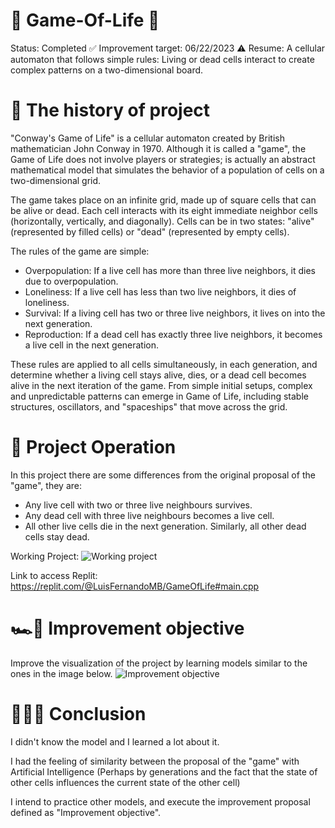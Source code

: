 # 👾 Game-Of-Life 🧬
Status: Completed ✅
Improvement target: 06/22/2023 ⚠️
Resume: A cellular automaton that follows simple rules: Living or dead cells interact to create complex patterns on a two-dimensional board.

# 📖 The history of project
"Conway's Game of Life" is a cellular automaton created by British mathematician John Conway in 1970. Although it is called a "game", the Game of Life does not involve players or strategies; is actually an abstract mathematical model that simulates the behavior of a population of cells on a two-dimensional grid.

The game takes place on an infinite grid, made up of square cells that can be alive or dead. Each cell interacts with its eight immediate neighbor cells (horizontally, vertically, and diagonally). Cells can be in two states: "alive" (represented by filled cells) or "dead" (represented by empty cells).

The rules of the game are simple:
- Overpopulation: If a live cell has more than three live neighbors, it dies due to overpopulation.
- Loneliness: If a live cell has less than two live neighbors, it dies of loneliness.
- Survival: If a living cell has two or three live neighbors, it lives on into the next generation.
- Reproduction: If a dead cell has exactly three live neighbors, it becomes a live cell in the next generation.

These rules are applied to all cells simultaneously, in each generation, and determine whether a living cell stays alive, dies, or a dead cell becomes alive in the next iteration of the game. From simple initial setups, complex and unpredictable patterns can emerge in Game of Life, including stable structures, oscillators, and "spaceships" that move across the grid.

# 🎯 Project Operation
In this project there are some differences from the original proposal of the "game", they are:
- Any live cell with two or three live neighbours survives.
- Any dead cell with three live neighbours becomes a live cell.
- All other live cells die in the next generation. Similarly, all other dead cells stay dead.

Working Project:
![Working project](https://github.com/LFernandoMB/Game-Of-Life/assets/91624923/fc3fd3b9-c344-48ee-839a-7b8afd1d606a)

Link to access Replit:
https://replit.com/@LuisFernandoMB/GameOfLife#main.cpp

# 🏎️💨 Improvement objective
Improve the visualization of the project by learning models similar to the ones in the image below.
![Improvement objective](https://github.com/LFernandoMB/Game-Of-Life/assets/91624923/e708a8d7-c7a7-4842-bdda-8e14b8bd0404)

# 👨🏻‍💻 Conclusion
I didn't know the model and I learned a lot about it.

I had the feeling of similarity between the proposal of the "game" with Artificial Intelligence (Perhaps by generations and the fact that the state of other cells influences the current state of the other cell)

I intend to practice other models, and execute the improvement proposal defined as "Improvement objective".
